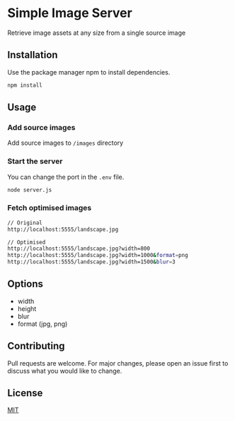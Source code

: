 # Simple Image Server

Retrieve image assets at any size from a single source image

## Installation

Use the package manager npm to install dependencies.

```bash
npm install
```

## Usage

### Add source images

Add source images to `/images` directory

### Start the server

You can change the port in the `.env` file.

```bash
node server.js
```

### Fetch optimised images

```bash
// Original
http://localhost:5555/landscape.jpg

// Optimised
http://localhost:5555/landscape.jpg?width=800
http://localhost:5555/landscape.jpg?width=1000&format=png
http://localhost:5555/landscape.jpg?width=1500&blur=3
```
## Options
- width
- height
- blur
- format (jpg, png)

## Contributing

Pull requests are welcome. For major changes, please open an issue first to discuss what you would like to change.

## License

[MIT](https://choosealicense.com/licenses/mit/)
